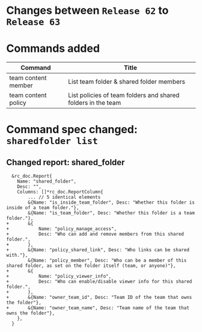# Changes between `Release 62` to `Release 63`

# Commands added

| Command             | Title                                                        |
|---------------------|--------------------------------------------------------------|
| team content member | List team folder & shared folder members                     |
| team content policy | List policies of team folders and shared folders in the team |



# Command spec changed: `sharedfolder list`



## Changed report: shared_folder

```
  &rc_doc.Report{
  	Name: "shared_folder",
  	Desc: "",
  	Columns: []*rc_doc.ReportColumn{
  		... // 5 identical elements
  		&{Name: "is_inside_team_folder", Desc: "Whether this folder is inside of a team folder."},
  		&{Name: "is_team_folder", Desc: "Whether this folder is a team folder."},
+ 		&{
+ 			Name: "policy_manage_access",
+ 			Desc: "Who can add and remove members from this shared folder.",
+ 		},
+ 		&{Name: "policy_shared_link", Desc: "Who links can be shared with."},
  		&{Name: "policy_member", Desc: "Who can be a member of this shared folder, as set on the folder itself (team, or anyone)"},
+ 		&{
+ 			Name: "policy_viewer_info",
+ 			Desc: "Who can enable/disable viewer info for this shared folder.",
+ 		},
+ 		&{Name: "owner_team_id", Desc: "Team ID of the team that owns the folder"},
+ 		&{Name: "owner_team_name", Desc: "Team name of the team that owns the folder"},
  	},
  }

```

